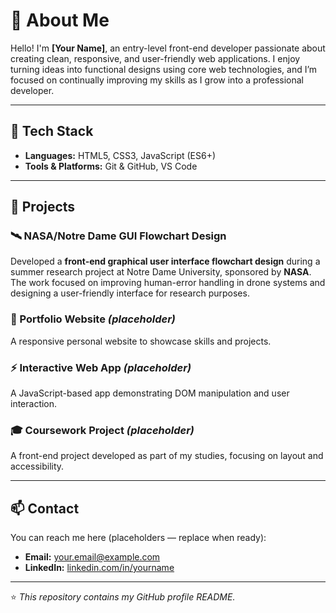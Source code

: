 # 🌟 About Me

Hello! I'm **[Your Name]**, an entry-level front-end developer passionate about creating clean, responsive, and user-friendly web applications. I enjoy turning ideas into functional designs using core web technologies, and I’m focused on continually improving my skills as I grow into a professional developer.

---

## 🚀 Tech Stack

- **Languages:** HTML5, CSS3, JavaScript (ES6+)  
- **Tools & Platforms:** Git & GitHub, VS Code  

---

## 💼 Projects

### 🛰 NASA/Notre Dame GUI Flowchart Design
Developed a **front-end graphical user interface flowchart design** during a summer research project at Notre Dame University, sponsored by **NASA**. The work focused on improving human-error handling in drone systems and designing a user-friendly interface for research purposes.  

### 📂 Portfolio Website *(placeholder)*
A responsive personal website to showcase skills and projects.  

### ⚡ Interactive Web App *(placeholder)*
A JavaScript-based app demonstrating DOM manipulation and user interaction.  

### 🎓 Coursework Project *(placeholder)*
A front-end project developed as part of my studies, focusing on layout and accessibility.  

---

## 📫 Contact

You can reach me here (placeholders — replace when ready):  
- **Email:** your.email@example.com  
- **LinkedIn:** [linkedin.com/in/yourname](https://linkedin.com/in/yourname)  

---

⭐️ *This repository contains my GitHub profile README.*
